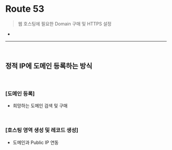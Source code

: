 # Route 53
> 웹 호스팅에 필요한 Domain 구매 및 HTTPS 설정
* 

<hr>
<br>

## 정적 IP에 도메인 등록하는 방식
#### 

<br>

### [도메인 등록]
* 희망하는 도메인 검색 및 구매

<br>

### [호스팅 영역 생성 및 레코드 생성]
* 도메인과 Public IP 연동
